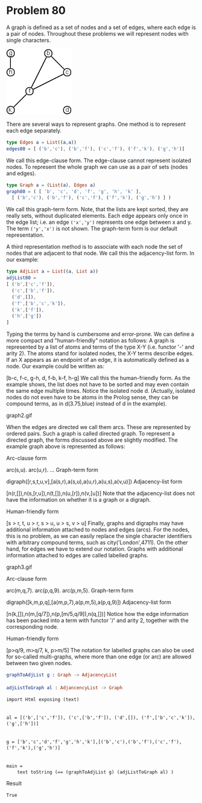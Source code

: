 # Problem 80

A graph is defined as a set of nodes and a set of edges, where each edge is a pair of nodes. Throughout these problems we will represent nodes with single characters.

![](../i/graph1.gif)

There are several ways to represent graphs. One method is to represent each edge separately.

```elm
type Edges a = List((a,a))
edges80 = [ ('b','c'), ('b','f'), ('c','f'), ('f','k'), ('g','h')]
```

We call this edge-clause form. The edge-clause cannot represent isolated nodes. To represent the whole graph we can use as a pair of sets (nodes and edges).

```elm
type Graph a = (List(a), Edges a)
graph80 = ( [ 'b', 'c', 'd', 'f', 'g', 'h', 'k' ],
  [ ('b','c'), ('b','f'), ('c','f'), ('f','k'), ('g','h') ] )
```
We call this graph-term form. Note, that the lists are kept sorted, they are really sets, without duplicated elements. Each edge appears only once in the edge list; i.e. an edge ```('x','y')``` represents one edge between x and y. The term ```('y','x')``` is not shown. The graph-term form is our default representation. 

A third representation method is to associate with each node the set of nodes that are adjacent to that node. We call this the adjacency-list form. In our example:

```elm
type AdjList a = List((a, List a))
adjList80 = 
[ ('b',['c','f']), 
  ('c',['b','f']), 
  ('d',[]), 
  ('f',['b','c','k']), 
  ('k',['f']), 
  ('h',['g'])
]
```

Typing the terms by hand is cumbersome and error-prone. We can define a more compact and "human-friendly" notation as follows: A graph is represented by a list of atoms and terms of the type X-Y (i.e. functor '-' and arity 2). The atoms stand for isolated nodes, the X-Y terms describe edges. If an X appears as an endpoint of an edge, it is automatically defined as a node. Our example could be written as:

[b-c, f-c, g-h, d, f-b, k-f, h-g]
We call this the human-friendly form. As the example shows, the list does not have to be sorted and may even contain the same edge multiple times. Notice the isolated node d. (Actually, isolated nodes do not even have to be atoms in the Prolog sense, they can be compound terms, as in d(3.75,blue) instead of d in the example).

graph2.gif

When the edges are directed we call them arcs. These are represented by ordered pairs. Such a graph is called directed graph. To represent a directed graph, the forms discussed above are slightly modified. The example graph above is represented as follows:

Arc-clause form

arc(s,u).
arc(u,r).
...
Graph-term form

digraph([r,s,t,u,v],[a(s,r),a(s,u),a(u,r),a(u,s),a(v,u)])
Adjacency-list form

[n(r,[]),n(s,[r,u]),n(t,[]),n(u,[r]),n(v,[u])]
Note that the adjacency-list does not have the information on whether it is a graph or a digraph.

Human-friendly form

[s > r, t, u > r, s > u, u > s, v > u] 
Finally, graphs and digraphs may have additional information attached to nodes and edges (arcs). For the nodes, this is no problem, as we can easily replace the single character identifiers with arbitrary compound terms, such as city('London',4711). On the other hand, for edges we have to extend our notation. Graphs with additional information attached to edges are called labelled graphs.

graph3.gif

Arc-clause form

arc(m,q,7).
arc(p,q,9).
arc(p,m,5).
Graph-term form

digraph([k,m,p,q],[a(m,p,7),a(p,m,5),a(p,q,9)])
Adjacency-list form

[n(k,[]),n(m,[q/7]),n(p,[m/5,q/9]),n(q,[])]
Notice how the edge information has been packed into a term with functor '/' and arity 2, together with the corresponding node.

Human-friendly form

[p>q/9, m>q/7, k, p>m/5]
The notation for labelled graphs can also be used for so-called multi-graphs, where more than one edge (or arc) are allowed between two given nodes.

```elm
graphToAdjList g : Graph -> AdjacencyList

adjListToGraph al : AdjancencyList -> Graph

```

```
import Html exposing (text)


al = [('b',['c','f']), ('c',['b','f']), ('d',[]), ('f',['b','c','k']), ('g',['h'])]


g = ['b','c','d','f','g','h','k'],[('b','c'),('b','f'),('c','f'),('f','k'),('g','h')]


main =
    text toString (== (graphToAdjList g) (adjListToGraph al) )         
```

Result
```
True
```
